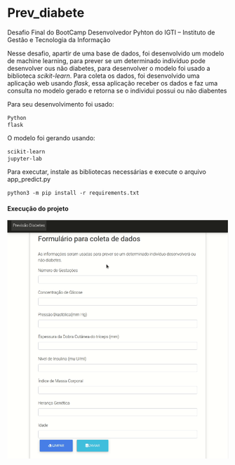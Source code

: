 # Prev_diabete

Desafio Final do BootCamp Desenvolvedor Pyhton do 
IGTI – Instituto de Gestão e Tecnologia da Informação
        <p>Nesse desafio, apartir de uma base de dados, foi desenvolvido um modelo de machine learning, para prever se um determinado indivíduo pode desenvolver ous não diabetes, para desenvolver o modelo foi usado a biblioteca *scikit-learn*. Para coleta os dados, foi desenvolvido uma aplicação web usando *flask*, essa aplicação receber os dados e faz uma consulta no modelo gerado e retorna se o individui possui ou não diabentes</b> </p>
    
<p>Para seu desenvolvimento foi usado:</p>
    
    Python
    flask


<p>O modelo foi gerando usando:</p>
    
    scikit-learn
    jupyter-lab
 
<p>Para executar, instale as bibliotecas necessárias e execute o arquivo app_predict.py</p>

    python3 -m pip install -r requirements.txt

#### Execução do projeto
![GitHub Logo](/imagem/teste_web.gif)

